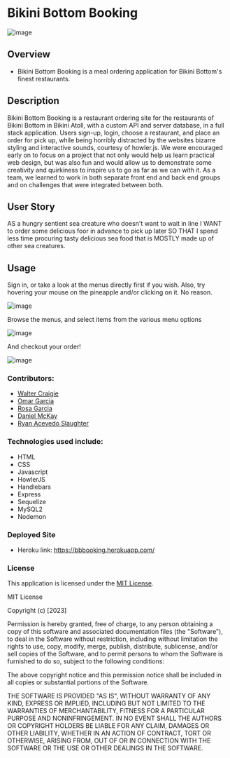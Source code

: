 <!-- Have a professional README (with unique name, description, technologies used, screenshot, and link to deployed application) -->

# Bikini Bottom Booking

![image](https://img.shields.io/badge/License-MIT-slateblue.svg)

## Overview
* Bikini Bottom Booking is a meal ordering application for Bikini Bottom's finest restaurants.

## Description
Bikini Bottom Booking is a restaurant ordering site for the restaurants of Bikini Bottom in Bikini Atoll, with a custom API and server database, in a full stack application.
Users sign-up, login, choose a restaurant, and place an order for pick up, while being horribly distracted by the websites bizarre styling and interactive sounds, courtesy of howler.js.
We were encouraged early on to focus on a project that not only would help us learn practical web design, but was also fun and would allow us to demonstrate some creativity and quirkiness to inspire us to go as far as we can with it.
As a team, we learned to work in both separate front end and back end groups and on challenges that were integrated between both.
## User Story
AS a hungry sentient sea creature who doesn't want to wait in line
I WANT to order some delicious foor in advance to pick up later
SO THAT I spend less time procuring tasty delicious sea food that is MOSTLY made up of other sea creatures.

## Usage
Sign in, or take a look at the menus directly first if you wish. Also, try hovering  your mouse on the pineapple and/or clicking on it. No reason.

![image](https://github.com/Omarggm/BikiniBottomBooking/assets/123746582/54e29f2c-2f17-43f5-907f-f276c9da15c0)

Browse the menus, and select items from the various menu options

![image](https://github.com/Omarggm/BikiniBottomBooking/assets/123746582/b66f16d0-34b1-4ff5-b327-81d5a7d443a6)

And checkout your order!

![image](https://github.com/Omarggm/BikiniBottomBooking/assets/123746582/93938a72-a35b-4c58-ae0f-bdc91db03349)

### Contributors:
* [Walter Craigie](https://github.com/w4lt0r)
* [Omar Garcia](https://github.com/Omarggm/)
* [Rosa Garcia](https://github.com/saway11)
* [Daniel McKay](https://github.com/DanielFMcKay)
* [Ryan Acevedo Slaughter](https://github.com/rslaughter12)


### Technologies used include:

* HTML
* CSS
* Javascript
* HowlerJS
* Handlebars
* Express
* Sequelize
* MySQL2
* Nodemon

### Deployed Site
* Heroku link: https://bbbooking.herokuapp.com/

### License
This application is licensed under the [MIT License](https://choosealicense.com/licenses/mit/).

MIT License

Copyright (c) [2023]

Permission is hereby granted, free of charge, to any person obtaining a copy
of this software and associated documentation files (the "Software"), to deal
in the Software without restriction, including without limitation the rights
to use, copy, modify, merge, publish, distribute, sublicense, and/or sell
copies of the Software, and to permit persons to whom the Software is
furnished to do so, subject to the following conditions:

The above copyright notice and this permission notice shall be included in all
copies or substantial portions of the Software.

THE SOFTWARE IS PROVIDED "AS IS", WITHOUT WARRANTY OF ANY KIND, EXPRESS OR
IMPLIED, INCLUDING BUT NOT LIMITED TO THE WARRANTIES OF MERCHANTABILITY,
FITNESS FOR A PARTICULAR PURPOSE AND NONINFRINGEMENT. IN NO EVENT SHALL THE
AUTHORS OR COPYRIGHT HOLDERS BE LIABLE FOR ANY CLAIM, DAMAGES OR OTHER
LIABILITY, WHETHER IN AN ACTION OF CONTRACT, TORT OR OTHERWISE, ARISING FROM,
OUT OF OR IN CONNECTION WITH THE SOFTWARE OR THE USE OR OTHER DEALINGS IN THE
SOFTWARE.



